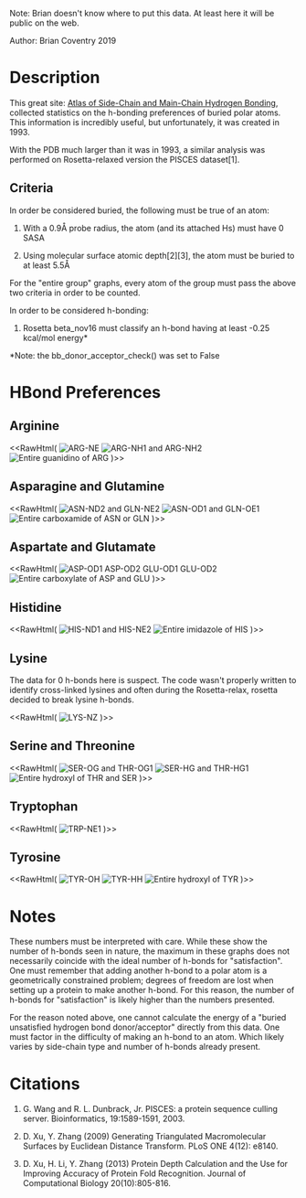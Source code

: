 Note: Brian doesn't know where to put this data. At least here it will be public on the web.

Author: Brian Coventry 2019

# Description
This great site: [Atlas of Side-Chain and Main-Chain Hydrogen Bonding](http://prowl.rockefeller.edu/aainfo/hbonds.html), collected statistics on the h-bonding preferences of buried polar atoms. This information is incredibly useful, but unfortunately, it was created in 1993.

With the PDB much larger than it was in 1993, a similar analysis was performed on Rosetta-relaxed version the PISCES dataset[1].

## Criteria 

In order be considered buried, the following must be true of an atom:

1. With a 0.9Å probe radius, the atom (and its attached Hs) must have 0 SASA

2. Using molecular surface atomic depth[2][3], the atom must be buried to at least 5.5Å

For the "entire group" graphs, every atom of the group must pass the above two criteria in order to be counted.

In order to be considered h-bonding:

1. Rosetta beta_nov16 must classify an h-bond having at least -0.25 kcal/mol energy*

\*Note: the bb_donor_acceptor_check() was set to False


# HBond Preferences

## Arginine

<<RawHtml(
<img src="images/ARG-NE.png"  alt="ARG-NE">
<img src="images/ARG-N.png"  alt="ARG-NH1 and ARG-NH2">
<img src="images/G-ARG.png"  alt="Entire guanidino of ARG">
)>>

## Asparagine and Glutamine

<<RawHtml(
<img src="images/AMIDE-N.png"  alt="ASN-ND2 and GLN-NE2">
<img src="images/AMIDE-O.png"  alt="ASN-OD1 and GLN-OE1">
<img src="images/G-AMIDE.png"  alt="Entire carboxamide of ASN or GLN">
)>>

## Aspartate and Glutamate

<<RawHtml(
<img src="images/CARB-O.png"  alt="ASP-OD1 ASP-OD2 GLU-OD1 GLU-OD2">
<img src="images/G-CARB.png"  alt="Entire carboxylate of ASP and GLU">
)>>

## Histidine

<<RawHtml(
<img src="images/HIS-N.png"  alt="HIS-ND1 and HIS-NE2">
<img src="images/G-HIS.png"  alt="Entire imidazole of HIS">
)>>


## Lysine

The data for 0 h-bonds here is suspect. The code wasn't properly written to identify cross-linked lysines and often during the Rosetta-relax, rosetta decided to break lysine h-bonds.

<<RawHtml(
<img src="images/LYS-N.png"  alt="LYS-NZ">
)>>


## Serine and Threonine

<<RawHtml(
<img src="images/SER-O.png"  alt="SER-OG and THR-OG1">
<img src="images/SER-H.png"  alt="SER-HG and THR-HG1">
<img src="images/G-SER.png"  alt="Entire hydroxyl of THR and SER">
)>>


## Tryptophan

<<RawHtml(
<img src="images/TRP-N.png"  alt="TRP-NE1">
)>>


## Tyrosine

<<RawHtml(
<img src="images/TYR-O.png"  alt="TYR-OH">
<img src="images/TYR-H.png"  alt="TYR-HH">
<img src="images/G-TYR.png"  alt="Entire hydroxyl of TYR">
)>>


# Notes

These numbers must be interpreted with care. While these show the number of h-bonds seen in nature, the maximum in these graphs does not necessarily coincide with the ideal number of h-bonds for "satisfaction". One must remember that adding another h-bond to a polar atom is a geometrically constrained problem; degrees of freedom are lost when setting up a protein to make another h-bond. For this reason, the number of h-bonds for "satisfaction" is likely higher than the numbers presented.

For the reason noted above, one cannot calculate the energy of a "buried unsatisfied hydrogen bond donor/acceptor" directly from this data. One must factor in the difficulty of making an h-bond to an atom. Which likely varies by side-chain type and number of h-bonds already present.


# Citations 
1. G. Wang and R. L. Dunbrack, Jr. PISCES: a protein sequence culling server. Bioinformatics, 19:1589-1591, 2003. 

2. D. Xu, Y. Zhang (2009) Generating Triangulated Macromolecular Surfaces by Euclidean Distance Transform. PLoS ONE 4(12): e8140.

3. D. Xu, H. Li, Y. Zhang (2013) Protein Depth Calculation and the Use for Improving Accuracy of Protein Fold Recognition. Journal of Computational Biology 20(10):805-816.
